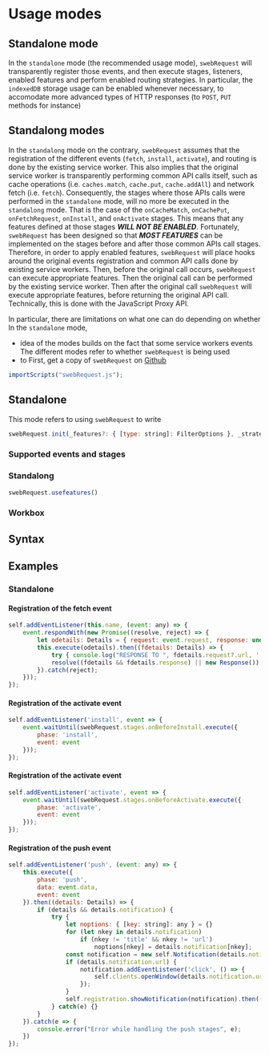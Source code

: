#  Usage modes

## Standalone mode
In the `standalone` mode (the recommended usage mode), `swebRequest` will transparently register those events, and then execute stages, listeners, enabled features and perform enabled routing strategies. In particular, the `indexedDB` storage usage can be enabled whenever necessary, to accomodate more advanced types of HTTP responses (to `POST`, `PUT` methods for instance) 


## Standalong modes
In the `standalong` mode on the contrary, `swebRequest` assumes that the registration of the different events (`fetch`, `install`, `activate`), and routing is done by the existing service worker. This also implies that the original service worker is transparently performing common API calls itself, such as cache operations (i.e. `caches.match`, `cache.put`, `cache.addAll`) and network fetch (i.e. `fetch`). Consequently, the stages where those APIs calls were performed in the `standalone` mode, will no more be executed in the `standalong` mode. That is the case of the `onCacheMatch`, `onCachePut`, `onFetchRequest`, `onInstall`, and `onActivate` stages. This means that any features defined at those stages ***WILL NOT BE ENABLED***. Fortunately, `swebRequest` has been designed so that ***MOST FEATURES*** can be implemented on the stages before and after those common APIs call stages.
Therefore, in order to apply enabled features, `swebRequest` will place hooks around the original events registration and common API calls done by existing service workers. Then, before the original call occurs, `swebRequest` can execute appropriate features. Then the original call can be performed by the existing service worker. Then after the original call `swebRequest` will  execute appropriate features, before returning the original API call. Technically, this is done with the JavaScript Proxy API.


 
In particular, there are limitations on what one can do depending on whether
In the `standalone` mode, 
-  idea of the modes builds on the fact that some service workers events
The different modes refer to whether `swebRequest` is being used
- to 
First, get a copy of `swebRequest` on [Github](https://github.com/sqwr/swebrequest/)

```javascript
importScripts("swebRequest.js");
```
## Standalone
This mode refers to using `swebRequest` to write 
```javascript
swebRequest.init(_features?: { [type: string]: FilterOptions }, _strategies?: { [type: string]: FilterOptions }, _stages?: { [type: string]: FilterOptions }, _standalone?: boolean, _phases?: { [type: string ]: boolean } )
```

### Supported events and stages

### Standalong
```javascript
swebRequest.usefeatures()
```


### Workbox


## Syntax


## Examples

### Standalone 
#### Registration of the fetch event
```javascript
self.addEventListener(this.name, (event: any) => {
    event.respondWith(new Promise((resolve, reject) => {
        let odetails: Details = { request: event.request, response: undefined, phase: this.name, event: event }
        this.execute(odetails).then((fdetails: Details) => {
            try { console.log("RESPONSE TO ", fdetails.request?.url, ' COMES FROM', fdetails.event.responsefrom) } catch(e) {}
            resolve((fdetails && fdetails.response) || new Response())
        }).catch(reject);
    }));
});
```

#### Registration of the activate event
```javascript
self.addEventListener('install', event => {
    event.waitUntil(swebRequest.stages.onBeforeInstall.execute({
        phase: 'install',
        event: event
    }));
});
```


#### Registration of the activate event
```javascript
self.addEventListener('activate', event => {
    event.waitUntil(swebRequest.stages.onBeforeActivate.execute({
        phase: 'activate',
        event: event
    }));
});
```
        
#### Registration of the push event

```javascript
self.addEventListener('push', (event: any) => {
    this.execute({
        phase: 'push',
        data: event.data,
        event: event
    }).then((details: Details) => {
        if (details && details.notification) {
            try {
                let noptions: { [key: string]: any } = {}
                for (let nkey in details.notification)
                    if (nkey != 'title' && nkey != 'url') 
                        noptions[nkey] = details.notification[nkey];
                const notification = new self.Notification(details.notification.title, noptions);
                if (details.notification.url) {
                    notification.addEventListener('click', () => {
                        self.clients.openWindow(details.notification.url);
                    });
                }
                self.registration.showNotification(notification).then(() => {}).catch(() => {});
            } catch(e) {}
        }
    }).catch(e => {
        console.error("Error while handling the push stages", e);
    })
});
```
